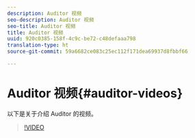 ```yaml
---
description: Auditor 视频
seo-description: Auditor 视频
seo-title: Auditor 视频
title: Auditor 视频
uuid: 920c0385-158f-4c9c-be72-c48defaaa798
translation-type: ht
source-git-commit: 59a6682ce083c25ec112f171dea69937d8fbbf66

---
```



# Auditor 视频{#auditor-videos}

以下是关于介绍 Auditor 的视频。

>[!VIDEO](https://www.youtube.com/watch?v=CVSd5L4Rcgg)
